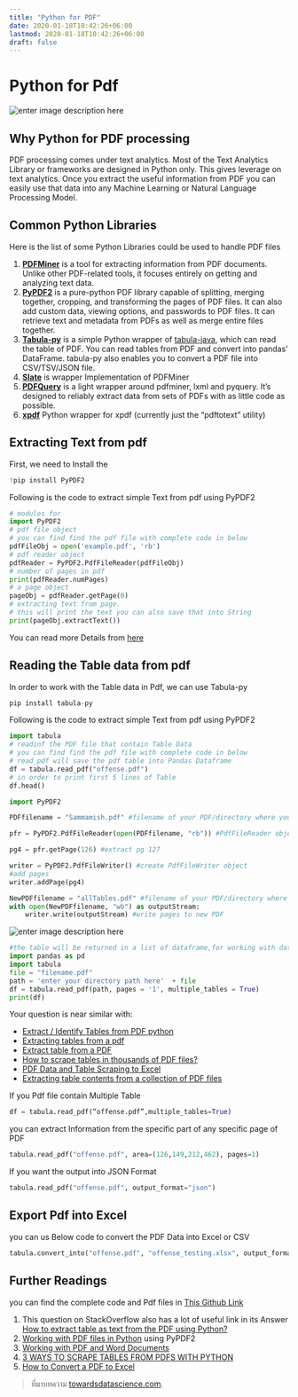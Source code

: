 ```yaml
---
title: "Python for PDF"
date: 2020-01-18T10:42:26+06:00
lastmod: 2020-01-18T10:42:26+06:00
draft: false
---
```


Python for Pdf
===
![enter image description here](https://miro.medium.com/proxy/1*F1oFCwu6_4ork7pWE__IIg.jpeg)

## Why Python for PDF processing

PDF processing comes under text analytics. Most of the Text Analytics Library or frameworks are designed in Python only. This gives leverage on text analytics. Once you extract the useful information from PDF you can easily use that data into any Machine Learning or Natural Language Processing Model.

## Common Python Libraries

Here is the list of some Python Libraries could be used to handle PDF files

1.  [**PDFMiner**](https://github.com/euske/pdfminer) is a tool for extracting information from PDF documents. Unlike other PDF-related tools, it focuses entirely on getting and analyzing text data.
2.  [**PyPDF2**](https://github.com/mstamy2/PyPDF2) is a pure-python PDF library capable of splitting, merging together, cropping, and transforming the pages of PDF files. It can also add custom data, viewing options, and passwords to PDF files. It can retrieve text and metadata from PDFs as well as merge entire files together.
3.  [**Tabula-py**](https://github.com/chezou/tabula-py)  is a simple Python wrapper of  [tabula-java](https://github.com/tabulapdf/tabula-java), which can read the table of PDF. You can read tables from PDF and convert into pandas’ DataFrame. tabula-py also enables you to convert a PDF file into CSV/TSV/JSON file.
4.  [**Slate**](https://github.com/timClicks/slate) is wrapper Implementation of PDFMiner
5.  [**PDFQuery**](https://github.com/jcushman/pdfquery) is a light wrapper around pdfminer, lxml and pyquery. It’s designed to reliably extract data from sets of PDFs with as little code as possible.
6.  [**xpdf**](https://github.com/ecatkins/xpdf_python) Python wrapper for xpdf (currently just the “pdftotext” utility)

## Extracting Text from pdf

First, we need to Install the
```py
!pip install PyPDF2
```
Following is the code to extract simple Text from pdf using PyPDF2
```py
# modules for 
import PyPDF2
# pdf file object
# you can find find the pdf file with complete code in below
pdfFileObj = open('example.pdf', 'rb')
# pdf reader object
pdfReader = PyPDF2.PdfFileReader(pdfFileObj)
# number of pages in pdf
print(pdfReader.numPages)
# a page object
pageObj = pdfReader.getPage(0)
# extracting text from page.
# this will print the text you can also save that into String
print(pageObj.extractText())
```
You can read more Details from  [here](https://www.geeksforgeeks.org/working-with-pdf-files-in-python/)

## Reading the Table data from pdf

In order to work with the Table data in Pdf, we can use Tabula-py
```py
pip install tabula-py
```
Following is the code to extract simple Text from pdf using PyPDF2
```py
import tabula
# readinf the PDF file that contain Table Data
# you can find find the pdf file with complete code in below
# read_pdf will save the pdf table into Pandas Dataframe
df = tabula.read_pdf("offense.pdf")
# in order to print first 5 lines of Table
df.head()
```
```py
import PyPDF2

PDFfilename = "Sammamish.pdf" #filename of your PDF/directory where your PDF is stored

pfr = PyPDF2.PdfFileReader(open(PDFfilename, "rb")) #PdfFileReader object

pg4 = pfr.getPage(126) #extract pg 127

writer = PyPDF2.PdfFileWriter() #create PdfFileWriter object
#add pages
writer.addPage(pg4)

NewPDFfilename = "allTables.pdf" #filename of your PDF/directory where you want your new PDF to be
with open(NewPDFfilename, "wb") as outputStream:
    writer.write(outputStream) #write pages to new PDF
```
![enter image description here](https://i.stack.imgur.com/0kWSg.png)

```py
#the table will be returned in a list of dataframe,for working with dataframe you need pandas
import pandas as pd
import tabula
file = "filename.pdf"
path = 'enter your directory path here'  + file
df = tabula.read_pdf(path, pages = '1', multiple_tables = True)
print(df)
```
Your question is near similar with:

-   [Extract / Identify Tables from PDF python](https://stackoverflow.com/questions/28532770/extract-identify-tables-from-pdf-python)    
-   [Extracting tables from a pdf](https://stackoverflow.com/questions/27927880/extracting-tables-from-a-pdf)    
-   [Extract table from a PDF](https://stackoverflow.com/questions/17591426/extract-table-from-a-pdf)    
-   [How to scrape tables in thousands of PDF files?](https://stackoverflow.com/questions/25125178/how-to-scrape-tables-in-thousands-of-pdf-files)    
-   [PDF Data and Table Scraping to Excel](https://stackoverflow.com/questions/29868541/pdf-data-and-table-scraping-to-excel)    
-   [Extracting table contents from a collection of PDF files](https://stackoverflow.com/questions/17217194/extracting-table-contents-from-a-collection-of-pdf-files/26110587#26110587)

If you Pdf file contain Multiple Table
```py
df = tabula.read_pdf(“offense.pdf”,multiple_tables=True)
```
you can extract Information from the specific part of any specific page of PDF
```py
tabula.read_pdf("offense.pdf", area=(126,149,212,462), pages=1)
```
If you want the output into JSON Format
```py
tabula.read_pdf("offense.pdf", output_format="json")
```


## Export Pdf into Excel

you can us Below code to convert the PDF Data into Excel or CSV
```py
tabula.convert_into("offense.pdf", "offense_testing.xlsx", output_format="xlsx")
```
## Further Readings

you can find the complete code and Pdf files in  [This Github Link](https://github.com/umer7/Python-for-PDF)

1.  This question on StackOverflow also has a lot of useful link in its Answer  [How to extract table as text from the PDF using Python?](https://stackoverflow.com/questions/47533875/how-to-extract-table-as-text-from-the-pdf-using-python)
2.  [Working with PDF files in Python](https://www.geeksforgeeks.org/working-with-pdf-files-in-python/)  using PyPDF2
3.  [Working with PDF and Word Documents](https://automatetheboringstuff.com/chapter13/)
4. [3 WAYS TO SCRAPE TABLES FROM PDFS WITH PYTHON](http://theautomatic.net/2019/05/24/3-ways-to-scrape-tables-from-pdfs-with-python/)
5. [How to Convert a PDF to Excel](https://tomassetti.me/how-to-convert-a-pdf-to-excel/)


> ที่มาบทความ [towardsdatascience.com](https://towardsdatascience.com/python-for-pdf-ef0fac2808b0).